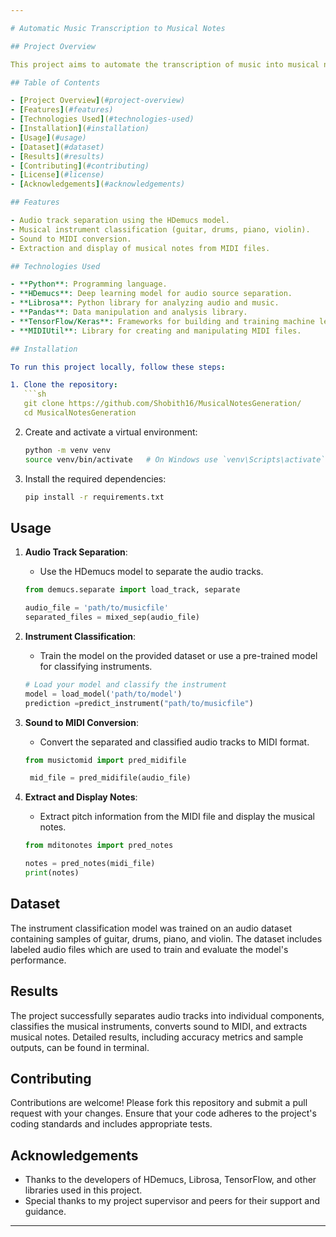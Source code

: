 ```yaml
---

# Automatic Music Transcription to Musical Notes

## Project Overview

This project aims to automate the transcription of music into musical notes. The process involves separating audio tracks into individual components (such as drums, vocals, bass, etc.), classifying the musical instruments, converting the sound to MIDI format, and extracting pitch information to display the musical notes.

## Table of Contents

- [Project Overview](#project-overview)
- [Features](#features)
- [Technologies Used](#technologies-used)
- [Installation](#installation)
- [Usage](#usage)
- [Dataset](#dataset)
- [Results](#results)
- [Contributing](#contributing)
- [License](#license)
- [Acknowledgements](#acknowledgements)

## Features

- Audio track separation using the HDemucs model.
- Musical instrument classification (guitar, drums, piano, violin).
- Sound to MIDI conversion.
- Extraction and display of musical notes from MIDI files.

## Technologies Used

- **Python**: Programming language.
- **HDemucs**: Deep learning model for audio source separation.
- **Librosa**: Python library for analyzing audio and music.
- **Pandas**: Data manipulation and analysis library.
- **TensorFlow/Keras**: Frameworks for building and training machine learning models.
- **MIDIUtil**: Library for creating and manipulating MIDI files.

## Installation

To run this project locally, follow these steps:

1. Clone the repository:
   ```sh
   git clone https://github.com/Shobith16/MusicalNotesGeneration/
   cd MusicalNotesGeneration
   ```

2. Create and activate a virtual environment:
   ```sh
   python -m venv venv
   source venv/bin/activate   # On Windows use `venv\Scripts\activate`
   ```

3. Install the required dependencies:
   ```sh
   pip install -r requirements.txt
   ```

## Usage

1. **Audio Track Separation**:
   - Use the HDemucs model to separate the audio tracks.
   ```python
   from demucs.separate import load_track, separate

   audio_file = 'path/to/musicfile'
   separated_files = mixed_sep(audio_file)
   ```

2. **Instrument Classification**:
   - Train the model on the provided dataset or use a pre-trained model for classifying instruments.
   ```python
   # Load your model and classify the instrument
   model = load_model('path/to/model')
   prediction =predict_instrument("path/to/musicfile")
   ```

3. **Sound to MIDI Conversion**:
   - Convert the separated and classified audio tracks to MIDI format.
   ```python
   from musictomid import pred_midifile

    mid_file = pred_midifile(audio_file)
   ```

4. **Extract and Display Notes**:
   - Extract pitch information from the MIDI file and display the musical notes.
   ```python
   from mditonotes import pred_notes

   notes = pred_notes(midi_file)
   print(notes)
   ```

## Dataset

The instrument classification model was trained on an audio dataset containing samples of guitar, drums, piano, and violin. The dataset includes labeled audio files which are used to train and evaluate the model's performance.

## Results

The project successfully separates audio tracks into individual components, classifies the musical instruments, converts sound to MIDI, and extracts musical notes. Detailed results, including accuracy metrics and sample outputs, can be found in terminal.

## Contributing

Contributions are welcome! Please fork this repository and submit a pull request with your changes. Ensure that your code adheres to the project's coding standards and includes appropriate tests.



## Acknowledgements

- Thanks to the developers of HDemucs, Librosa, TensorFlow, and other libraries used in this project.
- Special thanks to my project supervisor and peers for their support and guidance.

---
```


